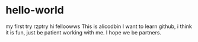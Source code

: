 # hello-world
my first try rzptry
hi felloowws
This is alicodbin I want to learn github, i think it is fun, just be patient working
with me. I hope we be partners.
